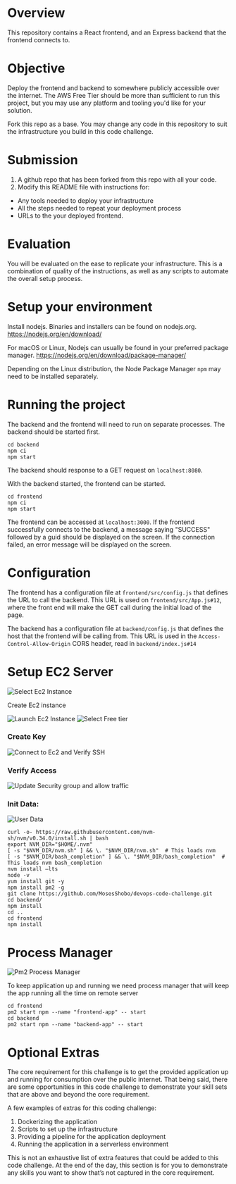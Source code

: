 # Overview
This repository contains a React frontend, and an Express backend that the frontend connects to.

# Objective
Deploy the frontend and backend to somewhere publicly accessible over the internet. The AWS Free Tier should be more than sufficient to run this project, but you may use any platform and tooling you'd like for your solution.

Fork this repo as a base. You may change any code in this repository to suit the infrastructure you build in this code challenge.

# Submission
1. A github repo that has been forked from this repo with all your code.
2. Modify this README file with instructions for:
* Any tools needed to deploy your infrastructure
* All the steps needed to repeat your deployment process
* URLs to the your deployed frontend.

# Evaluation
You will be evaluated on the ease to replicate your infrastructure. This is a combination of quality of the instructions, as well as any scripts to automate the overall setup process.

# Setup your environment
Install nodejs. Binaries and installers can be found on nodejs.org.
https://nodejs.org/en/download/

For macOS or Linux, Nodejs can usually be found in your preferred package manager.
https://nodejs.org/en/download/package-manager/

Depending on the Linux distribution, the Node Package Manager `npm` may need to be installed separately.

# Running the project
The backend and the frontend will need to run on separate processes. The backend should be started first.
```
cd backend
npm ci
npm start
```
The backend should response to a GET request on `localhost:8080`.

With the backend started, the frontend can be started.
```
cd frontend
npm ci
npm start
```
The frontend can be accessed at `localhost:3000`. If the frontend successfully connects to the backend, a message saying "SUCCESS" followed by a guid should be displayed on the screen.  If the connection failed, an error message will be displayed on the screen.

# Configuration
The frontend has a configuration file at `frontend/src/config.js` that defines the URL to call the backend. This URL is used on `frontend/src/App.js#12`, where the front end will make the GET call during the initial load of the page.

The backend has a configuration file at `backend/config.js` that defines the host that the frontend will be calling from. This URL is used in the `Access-Control-Allow-Origin` CORS header, read in `backend/index.js#14`

# Setup EC2 Server

![Select Ec2 Instance](https://github.com/MosesShobo/devops-code-challenge/blob/main/doc/Select-Ec2-console.png)

Create Ec2 instance

![Launch Ec2 Instance](https://github.com/MosesShobo/devops-code-challenge/blob/main/doc/Select-Launch-instance.png)
![Select Free tier](https://github.com/MosesShobo/devops-code-challenge/blob/main/doc/select-free-tier.png)

### Create Key
![Connect to Ec2 and Verify SSH](https://github.com/MosesShobo/devops-code-challenge/blob/main/doc/verify-node-via-ssh.png)


### Verify Access

![Update Security group and allow traffic](https://github.com/MosesShobo/devops-code-challenge/blob/main/doc/update-security-group.png)



### Init Data:

![User Data](https://github.com/MosesShobo/devops-code-challenge/blob/main/doc/add-user-data.png)

```shell
curl -o- https://raw.githubusercontent.com/nvm-sh/nvm/v0.34.0/install.sh | bash
export NVM_DIR="$HOME/.nvm"
[ -s "$NVM_DIR/nvm.sh" ] && \. "$NVM_DIR/nvm.sh"  # This loads nvm
[ -s "$NVM_DIR/bash_completion" ] && \. "$NVM_DIR/bash_completion"  # This loads nvm bash_completion
nvm install —lts
node -v
yum install git -y
npm install pm2 -g
git clone https://github.com/MosesShobo/devops-code-challenge.git
cd backend/
npm install
cd ..
cd frontend
npm install

```

# Process Manager

![Pm2 Process Manager](https://github.com/MosesShobo/devops-code-challenge/blob/main/doc/pm2-processmanager.png)


To keep application up and running we need process manager that will keep the app running all the time on remote server

```shell
cd frontend
pm2 start npm --name "frontend-app" -- start
cd backend
pm2 start npm --name "backend-app" -- start
```


# Optional Extras
The core requirement for this challenge is to get the provided application up and running for consumption over the public internet. That being said, there are some opportunities in this code challenge to demonstrate your skill sets that are above and beyond the core requirement.

A few examples of extras for this coding challenge:
1. Dockerizing the application
2. Scripts to set up the infrastructure
3. Providing a pipeline for the application deployment
4. Running the application in a serverless environment

This is not an exhaustive list of extra features that could be added to this code challenge. At the end of the day, this section is for you to demonstrate any skills you want to show that’s not captured in the core requirement.



